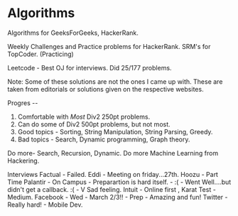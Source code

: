 Algorithms
==========

Algorithms for GeeksForGeeks, HackerRank.

Weekly Challenges and Practice problems for HackerRank.
SRM's for TopCoder. (Practicing)

Leetcode - Best OJ for interviews. Did 25/177 problems.


Note:
Some of these solutions are not the ones I came up with.
These are taken from editorials or solutions given on the respective websites.



Progres -- 
1. Comfortable with *Most* Div2 250pt problems.
2. Can do some of Div2 500pt problems, but not most.
3. Good topics - Sorting, String Manipulation, String Parsing, Greedy.
4. Bad topics - Search, Dynamic programming, Graph theory.

Do more- Search, Recursion, Dynamic.
Do more Machine Learning from Hackering. 

Interviews
Factual - Failed.
Eddi - Meeting on friday...27th. 
Hoozu - Part Time
Palantir - On Campus - Preparartion is hard itself. - :( - Went Well....but didn't get a callback. :( - V Sad feeling.
Intuit - Online first , Karat Test - Medium.
Facebook - Wed - March 2/3!! - Prep - Amazing and fun!
Twitter - Really hard! - Mobile Dev. 


